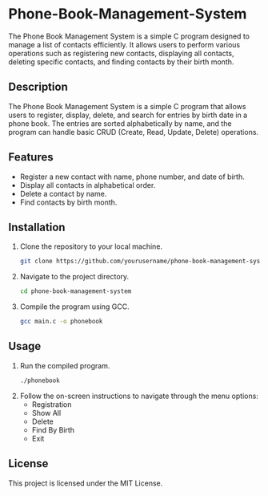# Phone-Book-Management-System
The Phone Book Management System is a simple C program designed to manage a list of contacts efficiently. It allows users to perform various operations such as registering new contacts, displaying all contacts, deleting specific contacts, and finding contacts by their birth month.

## Description
The Phone Book Management System is a simple C program that allows users to register, display, delete, and search for entries by birth date in a phone book. The entries are sorted alphabetically by name, and the program can handle basic CRUD (Create, Read, Update, Delete) operations.

## Features
- Register a new contact with name, phone number, and date of birth.
- Display all contacts in alphabetical order.
- Delete a contact by name.
- Find contacts by birth month.

## Installation
1. Clone the repository to your local machine.
    ```bash
    git clone https://github.com/yourusername/phone-book-management-system.git
    ```
2. Navigate to the project directory.
    ```bash
    cd phone-book-management-system
    ```
3. Compile the program using GCC.
    ```bash
    gcc main.c -o phonebook
    ```

## Usage
1. Run the compiled program.
    ```bash
    ./phonebook
    ```
2. Follow the on-screen instructions to navigate through the menu options:
    - Registration
    - Show All
    - Delete
    - Find By Birth
    - Exit

## License
This project is licensed under the MIT License.
